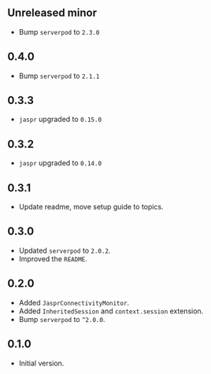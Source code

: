 ## Unreleased minor 

- Bump `serverpod` to `2.3.0`

## 0.4.0

- Bump `serverpod` to `2.1.1`

## 0.3.3

- `jaspr` upgraded to `0.15.0`

## 0.3.2

- `jaspr` upgraded to `0.14.0`

## 0.3.1

- Update readme, move setup guide to topics.

## 0.3.0

- Updated `serverpod` to `2.0.2`.
- Improved the `README`.

## 0.2.0

- Added `JasprConnectivityMonitor`.
- Added `InheritedSession` and `context.session` extension.
- Bump `serverpod` to `^2.0.0`.

## 0.1.0

- Initial version.
